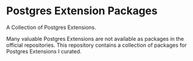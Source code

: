 # Postgres Extension Packages

A Collection of Postgres Extensions.

Many valuable Postgres Extensions are not available as packages in the official repositories.
This repository contains a collection of packages for Postgres Extensions I curated.

